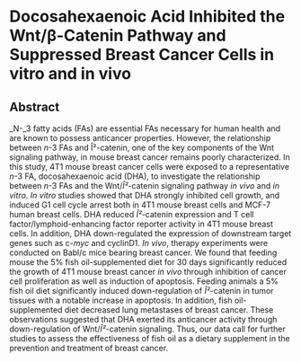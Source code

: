 # Docosahexaenoic Acid Inhibited the Wnt/β-Catenin Pathway and Suppressed Breast Cancer Cells in vitro and in vivo

## Abstract

_N-_3 fatty acids (FAs) are essential FAs necessary for human health and are known to possess anticancer properties. However, the relationship between _n_-3 FAs and Î²-catenin, one of the key components of the Wnt signaling pathway, in mouse breast cancer remains poorly characterized. In this study, 4T1 mouse breast cancer cells were exposed to a representative _n_-3 FA, docosahexaenoic acid (DHA), to investigate the relationship between _n_-3 FAs and the Wnt/_Î²_-catenin signaling pathway _in vivo_ and _in vitro_. _In vitro_ studies showed that DHA strongly inhibited cell growth, and induced G1 cell cycle arrest both in 4T1 mouse breast cells and MCF-7 human breast cells. DHA reduced _Î²_-catenin expression and T cell factor/lymphoid-enhancing factor reporter activity in 4T1 mouse breast cells. In addition, DHA down-regulated the expression of downstream target genes such as c-_myc_ and cyclinD1. _In vivo_, therapy experiments were conducted on Babl/c mice bearing breast cancer. We found that feeding mouse the 5% fish oil-supplemented diet for 30 days significantly reduced the growth of 4T1 mouse breast cancer _in vivo_ through inhibition of cancer cell proliferation as well as induction of apoptosis. Feeding animals a 5% fish oil diet significantly induced down-regulation of _Î²_-catenin in tumor tissues with a notable increase in apoptosis. In addition, fish oil-supplemented diet decreased lung metastases of breast cancer. These observations suggested that DHA exerted its anticancer activity through down-regulation of Wnt/_Î²_-catenin signaling. Thus, our data call for further studies to assess the effectiveness of fish oil as a dietary supplement in the prevention and treatment of breast cancer.